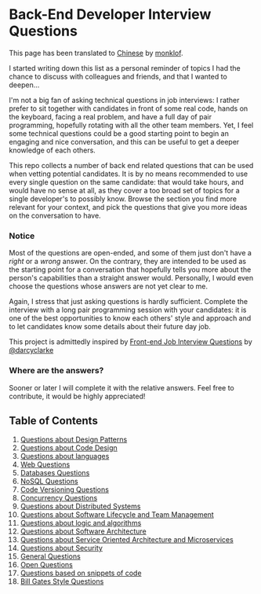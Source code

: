 Back-End Developer Interview Questions
======================================

This page has been translated to [Chinese](https://github.com/monklof/Back-End-Developer-Interview-Questions) by [monklof](https://github.com/monklof).

I started writing down this list as a personal reminder of topics I had the chance to discuss with colleagues and friends, and that I wanted to deepen...

I'm not a big fan of asking technical questions in job interviews: I rather prefer to sit together with candidates in front of some real code, hands on the keyboard, facing a real problem, and have a full day of pair programming, hopefully rotating with all the other team members. Yet, I feel some technical questions could be a good starting point to begin an engaging and nice conversation, and this can be useful to get a deeper knowledge of each others.

This repo collects a number of back end related questions that can be used when vetting potential candidates. It is by no means recommended to use every single question on the same candidate: that would take hours, and would have no sense at all, as they cover a too broad set of topics for a single developer's to possibly know. Browse the section you find more relevant for your context, and pick the questions that give you more ideas on the conversation to have.

### Notice
Most of the questions are open-ended, and some of them just don't have a *right* or a *wrong* answer. On the contrary, they are intended to be used as the starting point for a conversation that hopefully tells you more about the person's capabilities than a straight answer would. Personally, I would even choose the questions whose answers are not yet clear to me.

Again, I stress that just asking questions is hardly sufficient. Complete the interview with a long pair programming session with your candidates: it is one of the best opportunities to know each others' style and approach and to let candidates know some details about their future day job.

This project is admittedly inspired by [Front-end Job Interview Questions](https://github.com/darcyclarke/Front-end-Developer-Interview-Questions) by [@darcyclarke](https://github.com/darcyclarke)



### Where are the answers?

Sooner or later I will complete it with the relative answers. Feel free to contribute, it would be highly appreciated!


## Table of Contents

1. [Questions about Design Patterns](#patterns)
1. [Questions about Code Design](#design)
1. [Questions about languages](#languages)
1. [Web Questions](#web)
1. [Databases Questions](#databases)
1. [NoSQL Questions](#nosql)
1. [Code Versioning Questions](#codeversioning)
1. [Concurrency Questions](#concurrency)
1. [Questions about Distributed Systems](#distributed)
1. [Questions about Software Lifecycle and Team Management](#management)
1. [Questions about logic and algorithms](#algorithms)
1. [Questions about Software Architecture](#architecture)
1. [Questions about Service Oriented Architecture and Microservices](#soa)
1. [Questions about Security](#security)
1. [General Questions](#general)
1. [Open Questions](#open)
1. [Questions based on snippets of code](#snippets)
1. [Bill Gates Style Questions](#billgates)
